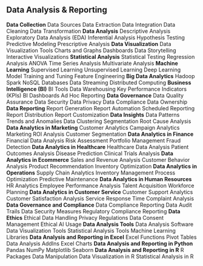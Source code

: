  ## Data Analysis & Reporting
   **Data Collection**
     Data Sources
     Data Extraction
     Data Integration
     Data Cleaning
     Data Transformation
   **Data Analysis**
     Descriptive Analysis
     Exploratory Data Analysis (EDA)
     Inferential Analysis
     Hypothesis Testing
     Predictive Modeling
     Prescriptive Analysis
   **Data Visualization**
     Data Visualization Tools
     Charts and Graphs
     Dashboards
     Data Storytelling
     Interactive Visualizations
   **Statistical Analysis**
     Statistical Testing
     Regression Analysis
     ANOVA
     Time Series Analysis
     Multivariate Analysis
   **Machine Learning**
     Supervised Learning
     Unsupervised Learning
     Deep Learning
     Model Training and Tuning
     Feature Engineering
   **Big Data Analytics**
     Hadoop
     Spark
     NoSQL Databases
     Data Streaming
     Distributed Computing
   **Business Intelligence (BI)**
     BI Tools
     Data Warehousing
     Key Performance Indicators (KPIs)
     BI Dashboards
     Ad Hoc Reporting
   **Data Governance**
     Data Quality Assurance
     Data Security
     Data Privacy
     Data Compliance
     Data Ownership
   **Data Reporting**
     Report Generation
     Report Automation
     Scheduled Reporting
     Report Distribution
     Report Customization
   **Data Insights**
     Data Patterns
     Trends and Anomalies
     Data Clustering
     Segmentation
     Root Cause Analysis
   **Data Analytics in Marketing**
     Customer Analytics
     Campaign Analytics
     Marketing ROI Analysis
     Customer Segmentation
   **Data Analytics in Finance**
     Financial Data Analysis
     Risk Assessment
     Portfolio Management
     Fraud Detection
   **Data Analytics in Healthcare**
     Healthcare Data Analysis
     Patient Outcomes Analysis
     Disease Prediction
     Clinical Trials Analysis
   **Data Analytics in Ecommerce**
     Sales and Revenue Analysis
     Customer Behavior Analysis
     Product Recommendation
     Inventory Optimization
   **Data Analytics in Operations**
     Supply Chain Analytics
     Inventory Management
     Process Optimization
     Predictive Maintenance
   **Data Analytics in Human Resources**
     HR Analytics
     Employee Performance Analysis
     Talent Acquisition
     Workforce Planning
   **Data Analytics in Customer Service**
     Customer Support Analytics
     Customer Satisfaction Analysis
     Service Response Time
     Complaint Analysis
   **Data Governance and Compliance**
     Data Compliance Reporting
     Data Audit Trails
     Data Security Measures
     Regulatory Compliance Reporting
   **Data Ethics**
     Ethical Data Handling
     Privacy Regulations
     Data Consent Management
     Ethical AI Usage
   **Data Analysis Tools**
     Data Analysis Software
     Data Visualization Tools
     Statistical Analysis Tools
     Machine Learning Libraries
   **Data Analysis and Reporting in Excel**
     Excel Functions
     Pivot Tables
     Data Analysis AddIns
     Excel Charts
   **Data Analysis and Reporting in Python**
     Pandas
     NumPy
     Matplotlib
     Seaborn
   **Data Analysis and Reporting in R**
     R Packages
     Data Manipulation
     Data Visualization in R
     Statistical Analysis in R
